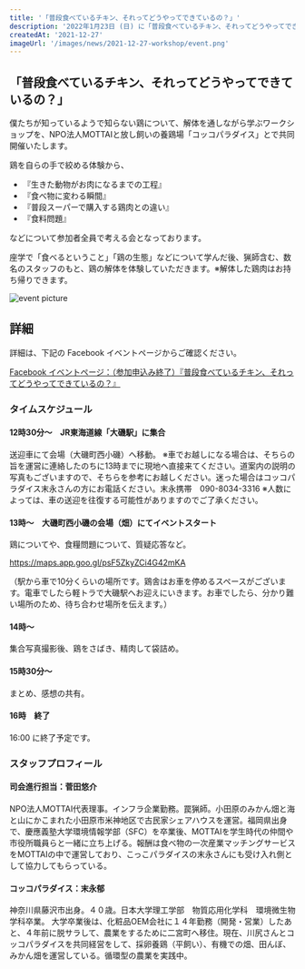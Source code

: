 ```yaml
---
title: '「普段食べているチキン、それってどうやってできているの？」'
description: '2022年1月23日 (日) に「普段食べているチキン、それってどうやってできているの？」のイベントのお知らせです。僕たちが知っているようで知らない鶏について、解体を通しながら学ぶワークショップを、NPO法人MOTTAIと放し飼いの養鶏場「コッコパラダイス」とで共同開催いたします。'
createdAt: '2021-12-27'
imageUrl: '/images/news/2021-12-27-workshop/event.png'
---
```


## 「普段食べているチキン、それってどうやってできているの？」

僕たちが知っているようで知らない鶏について、解体を通しながら学ぶワークショップを、NPO法人MOTTAIと放し飼いの養鶏場「コッコパラダイス」とで共同開催いたします。

鶏を自らの手で絞める体験から、

- 『生きた動物がお肉になるまでの工程』
- 『食べ物に変わる瞬間』
- 『普段スーパーで購入する鶏肉との違い』
- 『食料問題』

などについて参加者全員で考える会となっております。

座学で「食べるということ」「鶏の生態」などについて学んだ後、猟師含む、数名のスタッフのもと、鶏の解体を体験していただきます。※解体した鶏肉はお持ち帰りできます。

![event picture](/images/news/2021-12-27-workshop/event.png)

## 詳細

詳細は、下記の Facebook イベントページからご確認ください。

[Facebook イベントページ：（参加申込み終了）『普段食べているチキン、それってどうやってできているの？』](https://www.facebook.com/events/441510650907466/?ref=newsfeed)

### タイムスケジュール

#### 12時30分～　JR東海道線「大磯駅」に集合

送迎車にて会場（大磯町西小磯）へ移動。
※車でお越しになる場合は、そちらの旨を運営に連絡したのちに13時までに現地へ直接来てください。道案内の説明の写真もございますので、そちらを参考にお越しください。迷った場合はコッコパラダイス末永さんの方にお電話ください。末永携帯　090-8034-3316
※人数によっては、車の送迎を往復する可能性がありますのでご了承ください。

#### 13時～　大磯町西小磯の会場（畑）にてイベントスタート

鶏についてや、食糧問題について、質疑応答など。

<https://maps.app.goo.gl/psF5ZkyZCi4G42mKA>

（駅から車で10分くらいの場所です。鶏舎はお車を停めるスペースがございます。電車でしたら軽トラで大磯駅へお迎えにいきます。お車でしたら、分かり難い場所のため、待ち合わせ場所を伝えます。）

#### 14時～

集合写真撮影後、鶏をさばき、精肉して袋詰め。

#### 15時30分～

まとめ、感想の共有。

#### 16時　終了

16:00 に終了予定です。

### スタッフプロフィール

#### 司会進行担当：菅田悠介

NPO法人MOTTAI代表理事。インフラ企業勤務。罠猟師。小田原のみかん畑と海と山にかこまれた小田原市米神地区で古民家シェアハウスを運営。福岡県出身で、慶應義塾大学環境情報学部（SFC）を卒業後、MOTTAIを学生時代の仲間や市役所職員らと一緒に立ち上げる。報酬は食べ物の一次産業マッチングサービスをMOTTAIの中で運営しており、こっこパラダイスの末永さんにも受け入れ側として協力してもらっている。

#### コッコパラダイス：末永郁

神奈川県藤沢市出身。４０歳。日本大学理工学部　物質応用化学科　環境微生物学科卒業。
大学卒業後は、化粧品OEM会社に１４年勤務（開発・営業）したあと、４年前に脱サラして、農業をするために二宮町へ移住。現在、川尻さんとコッコパラダイスを共同経営をして、採卵養鶏（平飼い）、有機での畑、田んぼ、みかん畑を運営している。循環型の農業を実践中。

